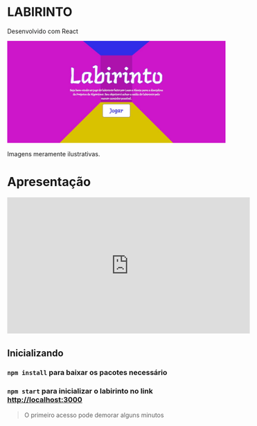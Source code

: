 # LABIRINTO

Desenvolvido com React

![Foto da tela inicial do Labirinto](./public/labirinto.jpg)

Imagens meramente ilustrativas.

# Apresentação

<iframe width="560" height="315" src="https://www.youtube.com/embed/PtG6DuonR3o?si=qbqvIbIJEXUCRB1a" title="YouTube video player" frameborder="0" allow="accelerometer; autoplay; clipboard-write; encrypted-media; gyroscope; picture-in-picture; web-share" referrerpolicy="strict-origin-when-cross-origin" allowfullscreen></iframe>

## Inicializando

### `npm install` para baixar os pacotes necessário

### `npm start` para inicializar o labirinto no link [http://localhost:3000](http://localhost:3000)

> O primeiro acesso pode demorar alguns minutos
